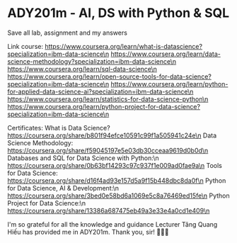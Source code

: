 # ADY201m - AI, DS with Python & SQL 
Save all lab, assignment and my answers

Link course:
https://www.coursera.org/learn/what-is-datascience?specialization=ibm-data-science\n
https://www.coursera.org/learn/data-science-methodology?specialization=ibm-data-science\n
https://www.coursera.org/learn/sql-data-science\n
https://www.coursera.org/learn/open-source-tools-for-data-science?specialization=ibm-data-science\n
https://www.coursera.org/learn/python-for-applied-data-science-ai?specialization=ibm-data-science\n
https://www.coursera.org/learn/statistics-for-data-science-python\n
https://www.coursera.org/learn/python-project-for-data-science?specialization=ibm-data-science\n

Certificates:
What is Data Science?     https://coursera.org/share/b801f94efce10591c99f1a505941c24e\n
Data Science Methodology: https://coursera.org/share/f59045197e5e03db30cceaa9619d0b0d\n
Databases and SQL for Data Science with Python:\n
                          https://coursera.org/share/0b63bf14293c97c937f1e009ad0fae9a\n
Tools for Data Science:   https://coursera.org/share/d16f4ad93e157d5a9f15b448dbc8da0f\n
Python for Data Science, AI & Development:\n
                          https://coursera.org/share/3bed0e58bd6a1069e5c8a76469ed15fe\n
Python Project for Data Science:\n
                          https://coursera.org/share/13386a687475eb49a3e33e4a0cd1e409\n

I'm so grateful for all the knowledge and guidance Lecturer Tăng Quang Hiếu has provided me in ADY201m. Thank you, sir! 🌟👨‍🏫
